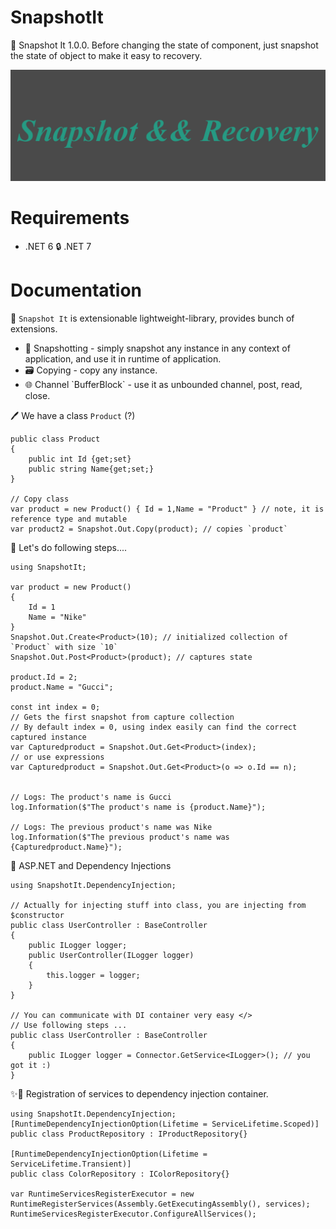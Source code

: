 # SnapshotIt
🎉 Snapshot It 1.0.0. Before changing the state of component, just snapshot the state of object to make it easy to recovery.

![image](https://github.com/AkhmedovEhson/SnapshotIt/blob/main/assets/iconforgithub.png)

# Requirements
* .NET 6 🔒️ .NET 7 

# Documentation
💚 `Snapshot It` is extensionable lightweight-library, provides bunch of extensions.
<ul>
    <li>📝 Snapshotting - simply snapshot any instance in any context of application, and use it in runtime of application.</li>
    <li>🗃️ Copying - copy any instance.</li>
    <li>🌐 Channel `BufferBlock<T>` - use it as unbounded channel, post, read, close.</li>
</ul>

🖊️ We have a class `Product` (?)
```
public class Product
{
    public int Id {get;set}
    public string Name{get;set;}
}

// Copy class
var product = new Product() { Id = 1,Name = "Product" } // note, it is reference type and mutable
var product2 = Snapshot.Out.Copy(product); // copies `product`
```
🐹 Let's do following steps....
```
using SnapshotIt;

var product = new Product() 
{
    Id = 1
    Name = "Nike"
}
Snapshot.Out.Create<Product>(10); // initialized collection of `Product` with size `10`
Snapshot.Out.Post<Product>(product); // captures state

product.Id = 2;
product.Name = "Gucci";

const int index = 0;
// Gets the first snapshot from capture collection
// By default index = 0, using index easily can find the correct captured instance
var Capturedproduct = Snapshot.Out.Get<Product>(index);
// or use expressions
var Capturedproduct = Snapshot.Out.Get<Product>(o => o.Id == n);


// Logs: The product's name is Gucci
log.Information($"The product's name is {product.Name}");

// Logs: The previous product's name was Nike 
log.Information($"The previous product's name was {Capturedproduct.Name}");
```
💚 ASP.NET and Dependency Injections
```
using SnapshotIt.DependencyInjection;

// Actually for injecting stuff into class, you are injecting from $constructor
public class UserController : BaseController
{
    public ILogger logger;
    public UserController(ILogger logger) 
    {
        this.logger = logger;
    }
}

// You can communicate with DI container very easy </>
// Use following steps ...
public class UserController : BaseController
{
    public ILogger logger = Connector.GetService<ILogger>(); // you got it :)
}
```
✨🎨 Registration of services to dependency injection container.
```
using SnapshotIt.DependencyInjection;
[RuntimeDependencyInjectionOption(Lifetime = ServiceLifetime.Scoped)]
public class ProductRepository : IProductRepository{}

[RuntimeDependencyInjectionOption(Lifetime = ServiceLifetime.Transient)]
public class ColorRepository : IColorRepository{}

var RuntimeServicesRegisterExecutor = new RuntimeRegisterServices(Assembly.GetExecutingAssembly(), services);
RuntimeServicesRegisterExecutor.ConfigureAllServices(); 
```

